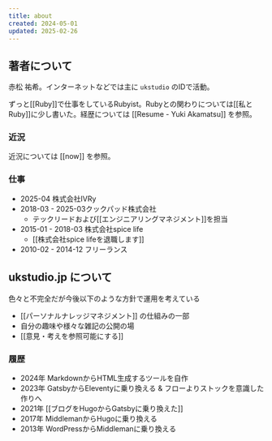 ```yaml
---
title: about
created: 2024-05-01
updated: 2025-02-26
---
```

## 著者について

赤松 祐希。インターネットなどでは主に `ukstudio` のIDで活動。

ずっと[[Ruby]]で仕事をしているRubyist。Rubyとの関わりについては[[私とRuby]]に少し書いた。経歴については [[Resume - Yuki Akamatsu]] を参照。
### 近況

近況については [[now]] を参照。

### 仕事

- 2025-04 株式会社IVRy
- 2018-03 - 2025-03クックパッド株式会社
	- テックリードおよび[[エンジニアリングマネジメント]]を担当
- 2015-01 - 2018-03 株式会社spice life
	- [[株式会社spice lifeを退職します]]
- 2010-02 - 2014-12 フリーランス

## ukstudio.jp について

色々と不完全だが今後以下のような方針で運用を考えている

- [[パーソナルナレッジマネジメント]] の仕組みの一部
- 自分の趣味や様々な雑記の公開の場
- [[意見・考えを参照可能にする]] 

### 履歴

- 2024年 MarkdownからHTML生成するツールを自作
- 2023年 GatsbyからEleventyに乗り換える & フローよりストックを意識した作りへ
- 2021年 [[ブログをHugoからGatsbyに乗り換えた]]
- 2017年 MiddlemanからHugoに乗り換える
- 2013年 WordPressからMiddlemanに乗り換える